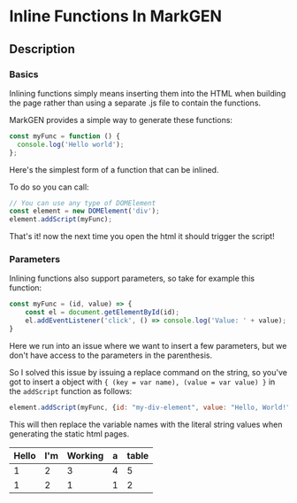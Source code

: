# Inline Functions In MarkGEN

## Description

### Basics

Inlining functions simply means inserting them into the HTML when building the page rather than using a separate .js file to contain the functions.



MarkGEN provides a simple way to generate these functions:

```javascript
const myFunc = function () {
  console.log('Hello world');
};
```

Here's the simplest form of a function that can be inlined.

To do so you can call:

```javascript
// You can use any type of DOMElement
const element = new DOMElement('div');
element.addScript(myFunc);
```

That's it! now the next time you open the html it should trigger the script!



### Parameters

Inlining functions also support parameters, so take for example this function:

```javascript
const myFunc = (id, value) => {
    const el = document.getElementById(id);
    el.addEventListener('click', () => console.log('Value: ' + value);
}
```

Here we run into an issue where we want to insert a few parameters, but we don't have access to the parameters in the parenthesis.

So I solved this issue by issuing a replace command on the string, so you've got to insert a object with `{ (key = var name), (value = var value) }` in the `addScript` function as follows:

```javascript
element.addScript(myFunc, {id: "my-div-element", value: "Hello, World!"})
```

This will then replace the variable names with the literal string values when generating the static html pages.



| Hello | I'm | Working | a   | table |
| ----- | --- | ------- | --- | ----- |
| 1     | 2   | 3       | 4   | 5     |
| 1     | 2   | 1       | 1   | 2     |


